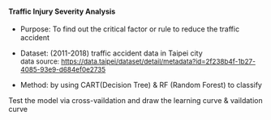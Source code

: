 #### Traffic Injury Severity Analysis
* Purpose:
    To find out the critical factor or rule to reduce the traffic accident

* Dataset:  (2011-2018) traffic accident data in Taipei city
<br><font size = 2> data source: https://data.taipei/dataset/detail/metadata?id=2f238b4f-1b27-4085-93e9-d684ef0e2735 </font>

* Method: by using CART(Decision Tree) & RF (Random Forest) to classify


Test the model via cross-vaildation and draw the learning curve & vaildation curve
